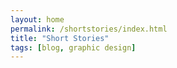 ```yaml
---
layout: home
permalink: /shortstories/index.html
title: "Short Stories"
tags: [blog, graphic design]
---
```

